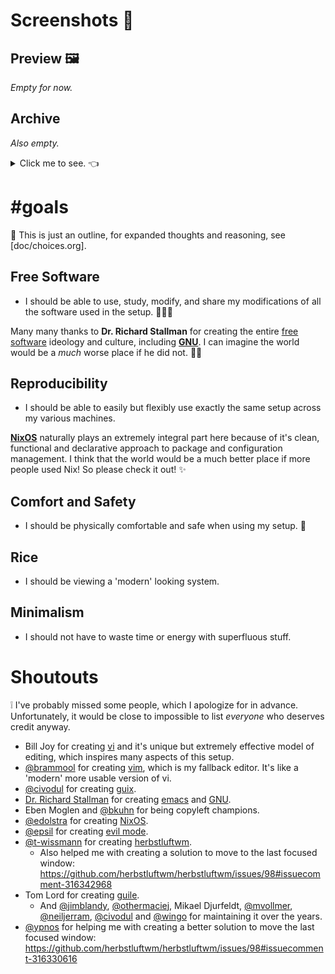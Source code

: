 <!-- vim: syntax=off
-->
# Screenshots 📸

## Preview 🖼

*Empty for now.*

## Archive

*Also empty.*

<details>
  <summary>Click me to see. 👈
  </summary>

  👀
</details>

# #goals

📢 This is just an outline, for expanded thoughts and reasoning, see
[doc/choices.org].

## Free Software

- I should be able to use, study, modify, and share my modifications of all the
  software used in the setup. 🙈🙉🙊

Many many thanks to **Dr. Richard Stallman** for creating the entire [free
software][free-sw] ideology and culture, including **[GNU]**. I can imagine the
world would be a *much* worse place if he did not. 🙇‍♀️

[free-sw]: https://www.gnu.org/philosophy/free-sw.en.html

## Reproducibility

- I should be able to easily but flexibly use exactly the same setup across my
  various machines.

**[NixOS]** naturally plays an extremely integral part here because of it's
clean, functional and declarative approach to package and configuration
management. I think that the world would be a much better place if more people
used Nix! So please check it out! ✨

[NixOS]: https://nixos.org

## Comfort and Safety

- I should be physically comfortable and safe when using my setup. 💆

## Rice

- I should be viewing a 'modern' looking system.

## Minimalism

- I should not have to waste time or energy with superfluous stuff.

# Shoutouts

❕ I've probably missed some people, which I apologize for in advance.
Unfortunately, it would be close to impossible to list *everyone* who deserves
credit anyway.

- Bill Joy for creating [vi] and it's unique but extremely effective model of
  editing, which inspires many aspects of this setup.
- [@brammool] for creating [vim], which is my fallback editor. It's like a
  'modern' more usable version of vi.
- [@civodul] for creating [guix].
- [Dr. Richard Stallman][rms] for creating [emacs] and [GNU].
- Eben Moglen and [@bkuhn] for being copyleft champions.
- [@edolstra] for creating [NixOS].
- [@epsil] for creating [evil mode].
- [@t-wissmann] for creating [herbstluftwm].
  - Also helped me with creating a solution to move to the last focused window:
    https://github.com/herbstluftwm/herbstluftwm/issues/98#issuecomment-316342968
- Tom Lord for creating [guile].
  - And [@jimblandy], [@othermaciej], Mikael Djurfeldt, [@mvollmer],
    [@neiljerram], [@civodul] and [@wingo] for maintaining it over the years.
- [@ypnos] for helping me with creating a better solution to move the last
  focused window:
  https://github.com/herbstluftwm/herbstluftwm/issues/98#issuecomment-316330616

[@bkuhn]:        https://github.com/bkuhn
[@brammool]:     https://github.com/brammool
[@civodul]:      https://github.com/civodul
[@edolstra]:     https://github.com/edolstra
[@epsil]:        https://github.com/epsil
[@jimblandy]:    https://github.com/jimblandy
[@mvollmer]:     https://github.com/mvollmer
[@neiljerram]:   https://github.com/neiljerram
[@othermaciej]:  https://github.com/othermaciej
[@t-wissmann]:   https://github.com/t-wissmann
[@wingo]:        https://github.com/wingo
[@ypnos]:        https://github.com/ypnos
[emacs]:         https://www.gnu.org/software/emacs
[evil mode]:     https://github.com/emacs-evil/evil
[GNU]:           https://www.gnu.org/gnu/gnu.en.html
[guile]:         https://www.gnu.org/software/guile/
[guix]:          https://www.gnu.org/software/guix/
[herbstluftwm]:  http://www.herbstluftwm.org
[rms]:           https://stallman.org/
[vi]:            https://en.wikipedia.org/wiki/Vi
[vim]:           http://www.vim.org/

